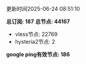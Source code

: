 更新时间2025-06-24 08:51:10

**总订阅: 187**
**总节点: 44167**
- vless节点: 22769
- hysteria2节点: 2

**google ping有效节点: 186**
